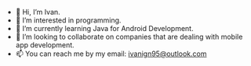 - 👋 Hi, I’m Ivan.
- 👀 I’m interested in programming.
- 🌱 I’m currently learning Java for Android Development.
- 💞️ I’m looking to collaborate on companies that are dealing with mobile app development.
- 📫 You can reach me by my email: ivanign95@outlook.com

<!---
IvanIgn/IvanIgn is a ✨ special ✨ repository because its `README.md` (this file) appears on your GitHub profile.
You can click the Preview link to take a look at your changes.
--->
